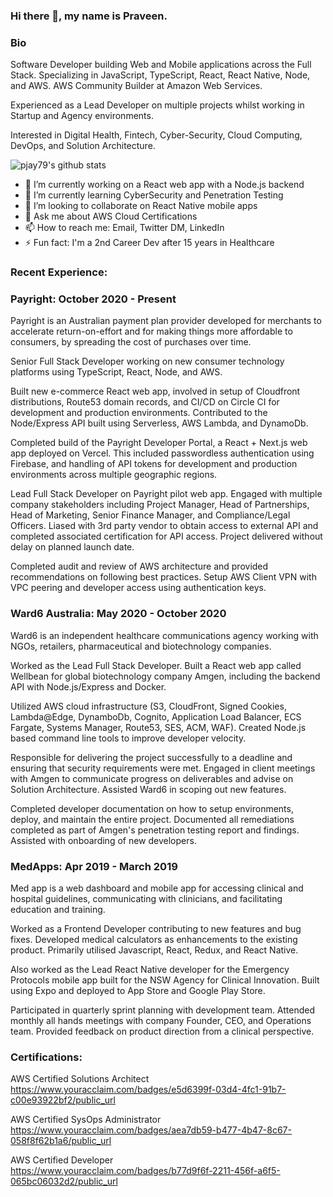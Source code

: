 ### Hi there 👋, my name is Praveen. 

### Bio

Software Developer building Web and Mobile applications across the Full Stack. Specializing in JavaScript, TypeScript, React, React Native, Node, and AWS. AWS Community Builder at Amazon Web Services.

Experienced as a Lead Developer on multiple projects whilst working in Startup and Agency environments. 

Interested in Digital Health, Fintech, Cyber-Security, Cloud Computing, DevOps, and Solution Architecture.

![pjay79's github stats](https://github-readme-stats.vercel.app/api?username=pjay79&show_icons=true&theme=cobalt)

- 🔭 I’m currently working on a React web app with a Node.js backend
- 🌱 I’m currently learning CyberSecurity and Penetration Testing
- 👯 I’m looking to collaborate on React Native mobile apps
- 💬 Ask me about AWS Cloud Certifications
- 📫 How to reach me: Email, Twitter DM, LinkedIn
- ⚡ Fun fact: I'm a 2nd Career Dev after 15 years in Healthcare

### Recent Experience:

### Payright: October 2020 - Present

Payright is an Australian payment plan provider developed for merchants to accelerate return-on-effort and for making things more affordable to consumers, by spreading the cost of purchases over time. 

Senior Full Stack Developer working on new consumer technology platforms using TypeScript, React, Node, and AWS.

Built new e-commerce React web app, involved in setup of Cloudfront distributions, Route53 domain records, and CI/CD on Circle CI for development and production environments. Contributed to the Node/Express API built using Serverless, AWS Lambda, and DynamoDb.

Completed build of the Payright Developer Portal, a React + Next.js web app deployed on Vercel. This included passwordless authentication using Firebase, and handling of API tokens for development and production environments across multiple geographic regions.

Lead Full Stack Developer on Payright pilot web app. Engaged with multiple company stakeholders including Project Manager, Head of Partnerships, Head of Marketing, Senior Finance Manager, and Compliance/Legal Officers. Liased with 3rd party vendor to obtain access to external API and completed associated certification for API access. Project delivered without delay on planned launch date.

Completed audit and review of AWS architecture and provided recommendations on following best practices. Setup AWS Client VPN with VPC peering and developer access using authentication keys. 

### Ward6 Australia: May 2020 - October 2020

Ward6 is an independent healthcare communications agency working with NGOs, retailers, pharmaceutical and biotechnology companies.

Worked as the Lead Full Stack Developer. Built a React web app called Wellbean for global biotechnology company Amgen, including the backend API with Node.js/Express and Docker.

Utilized AWS cloud infrastructure (S3, CloudFront, Signed Cookies, Lambda@Edge, DynamboDb, Cognito, Application Load Balancer, ECS Fargate, Systems Manager, Route53, SES, ACM, WAF). Created Node.js based command line tools to improve developer velocity.

Responsible for delivering the project successfully to a deadline and ensuring that security requirements were met. Engaged in client meetings with Amgen to communicate progress on deliverables and advise on Solution Architecture. Assisted Ward6 in scoping out new features.

Completed developer documentation on how to setup environments, deploy, and maintain the entire project. Documented all remediations completed as part of Amgen's penetration testing report and findings. Assisted with onboarding of new developers.

### MedApps: Apr 2019 - March 2019

Med app is a web dashboard and mobile app for accessing clinical and hospital guidelines, communicating with clinicians, and facilitating education and training.

Worked as a Frontend Developer contributing to new features and bug fixes. Developed medical calculators as enhancements to the existing product. Primarily utilised Javascript, React, Redux, and React Native.

Also worked as the Lead React Native developer for the Emergency Protocols mobile app built for the NSW Agency for Clinical Innovation. Built using Expo and deployed to App Store and Google Play Store.

Participated in quarterly sprint planning with development team. Attended monthly all hands meetings with company Founder, CEO, and Operations team. Provided feedback on product direction from a clinical perspective.

### Certifications:

AWS Certified Solutions Architect  
https://www.youracclaim.com/badges/e5d6399f-03d4-4fc1-91b7-c00e93922bf2/public_url

AWS Certified SysOps Administrator  
https://www.youracclaim.com/badges/aea7db59-b477-4b47-8c67-058f8f62b1a6/public_url

AWS Certified Developer  
https://www.youracclaim.com/badges/b77d9f6f-2211-456f-a6f5-065bc06032d2/public_url
